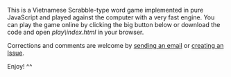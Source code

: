 This is a Vietnamese Scrabble-type word game implemented in pure JavaScript and played against the computer with a very fast engine. You can play the game online by clicking the big button below or download the code and open *play\index.html* in your browser.

Corrections and comments are welcome by [sending an email](mailto:feedback@vietboard.org?subject=Vietboard) or [creating an Issue](https://github.com/thdoan/vietboard/issues).

Enjoy! ^^